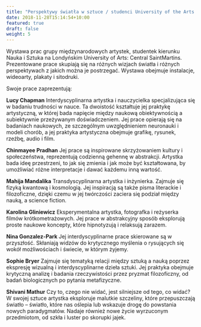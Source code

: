 ```yaml
---
title: "Perspektywy światła w sztuce / studenci University of the Arts London"
date: 2018-11-28T15:14:54+10:00
featured: true
draft: false
weight: 5
---
```

Wystawa prac grupy międzynarodowych artystek, studentek kierunku Nauka i Sztuka na Londyńskim University of Arts: Central SaintMartins. Prezentowane prace skupiają się na różnych wizjach światła i różnych perspektywach z jakich można je postrzegać. Wystawa obejmuje instalacje, wideoarty, plakaty i sitodruki.

Swoje prace zaprezentują:

**Lucy Chapman**
Interdyscyplinarna artystka i nauczycielka specjalizująca się w badaniu trudności w nauce. Ta dwoistość kształtuje jej praktykę artystyczną, w której bada napięcie między naukową obiektywnością a subiektywnie przeżywanym doświadczeniem. Jej prace opierają się na badaniach naukowych, ze szczególnym uwzględnieniem neuronauki i modeli chorób, a jej praktyka artystyczna obejmuje grafikę, rysunek, rzeźbę, audio i film.

**Chinmayee Pradhan**
Jej prace są inspirowane skrzyżowaniem kultury i społeczeństwa, reprezentują codzienną gehennę w abstrakcji. Artystka bada ideę przestrzeni, to jak się zmienia i jak może być kształtowana, by umożliwiać różne interpretacje i dawać każdemu inną wartość.

**Mahija Mandalika**
Transdyscyplinarna artystka i inżynierka. Zajmuje się fizyką kwantową i kosmologią. Jej inspiracją są także pisma literackie i filozoficzne, dzięki czemu w jej twórczości zaciera się podział między nauką, a science fiction.

**Karolina Gliniewicz**
Eksperymentalna artystka, fotografka i reżyserka filmów krótkometrażowych. Jej prace w abstrakcyjny sposób eksplorują proste naukowe koncepty, które hipnotyzują i relaksują zarazem.

**Nina Gonzalez-Park**
Jej interdyscyplinarne prace skierowane są w przyszłość. Skłaniają widzów do krytycznego myślenia o rysujących się wokół możliwościach i świecie, w którym żyjemy.

**Sophie Bryer**
Zajmuje się tematyką relacji między sztuką a nauką poprzez ekspresję wizualną i interdyscyplinarne dzieła sztuki. Jej praktyka obejmuje krytyczną analizę i badania rzeczywistości przez pryzmat filozoficzny, od badań biologicznych po pytania metafizyczne.

**Shivani Mathur**
Czy to, czego nie widać, jest silniejsze od tego, co widać? W swojej sztuce artystka eksploruje malutkie szczeliny, które przepuszczają światło – światło, które nas oślepia lub wskazuje drogę do powstania nowych paradygmatów. Nadaje również nowe życie wyrzuconym przedmiotom, od szkła i luster po skorupki jajek.




